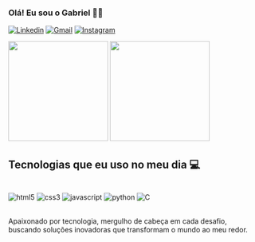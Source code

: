 ### Olá! Eu sou o Gabriel 👋🏽

[![Linkedin](https://img.shields.io/badge/LinkedIn-0077B5?style=for-the-badge&logo=linkedin&logoColor=white)](https://www.linkedin.com/in/gabriel-reis-48189310b/)
[![Gmail](https://img.shields.io/badge/Gmail-D14836?style=for-the-badge&logo=gmail&logoColor=white)](mailto:gabrielreisant.ana@gmail.com)
[![Instagram](https://img.shields.io/badge/Instagram-E4405F?style=for-the-badge&logo=instagram&logoColor=white)](https://www.instagram.com/biell.reis/)

<div>
<img height="200em" src="https://github-readme-stats.vercel.app/api?username=GabrielReis2022&show_icons=true&theme=great-gatsby&include_all_commits=true&count_private=true)"/>
<img align="rigth" height="200em" src="https://github-readme-stats.vercel.app/api/top-langs/?username=GabrielReis2022&layout-compacta&langs_count=16&theme=great-gatsby"/>
</div>

## Tecnologias que eu uso no meu dia 💻

<div style="display: inline_block"> <br/>
  <img align="center" alt="html5" src="https://img.shields.io/badge/HTML5-E34F26?style=for-the-badge&logo=html5&logoColor=white">
  <img align="center" alt="css3" src="https://img.shields.io/badge/CSS3-1572B6?style=for-the-badge&logo=css3&logoColor=white">
  <img align="center" alt="javascript" src="https://img.shields.io/badge/JavaScript-F7DF1E?style=for-the-badge&logo=javascript&logoColor=black">
  <img align="center" alt="python" src="https://img.shields.io/badge/Python-14354C?style=for-the-badge&logo=python&logoColor=white">
  <img align="center" alt="C" src="https://img.shields.io/badge/C-00599C?style=for-the-badge&logo=c&logoColor=white">
</div> <br/>

Apaixonado por tecnologia, mergulho de cabeça em cada desafio, buscando soluções inovadoras que transformam o mundo ao meu redor.
